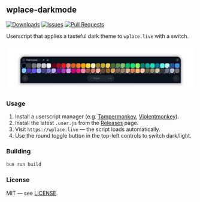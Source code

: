 ## wplace-darkmode

[![Downloads](https://img.shields.io/github/downloads/z1xus/wplace-darkmode/total)](https://github.com/z1xus/wplace-darkmode/releases)
[![Issues](https://img.shields.io/github/issues/z1xus/wplace-darkmode)](https://github.com/z1xus/wplace-darkmode/issues)
[![Pull Requests](https://img.shields.io/github/issues-pr/z1xus/wplace-darkmode)](https://github.com/z1xus/wplace-darkmode/pulls)

Userscript that applies a tasteful dark theme to `wplace.live` with a switch.

![Palette](assets/palette.png)

### Usage

1. Install a userscript manager (e.g. [Tampermonkey](https://www.tampermonkey.net/), [Violentmonkey](https://violentmonkey.github.io/)).
2. Install the latest `.user.js` from the [Releases](https://github.com/z1xus/wplace-darkmode/releases) page.
3. Visit `https://wplace.live` — the script loads automatically.
4. Use the round toggle button in the top-left controls to switch dark/light.

### Building

```bash
bun run build
```

### License

MIT — see [LICENSE](LICENSE).

